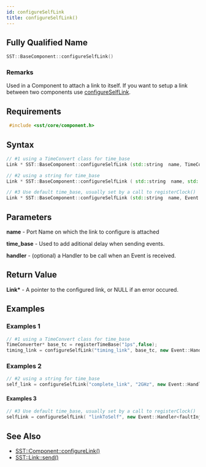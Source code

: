 ```yaml
---
id: configureSelfLink
title: configureSelfLink()
---
```

## Fully Qualified Name
```cpp
SST::BaseComponent::configureSelfLink()
```

### Remarks

Used in a Component to attach a link to itself. If you want to setup a link between two components use [configureSelfLink](cpp/component/configureLink.md).

## Requirements

```cpp
 #include <sst/core/component.h>
```

## Syntax

```cpp
// #1 using a TimeConvert class for time_base
Link * SST::BaseComponent::configureSelfLink (std::string  name, TimeConverter *  time_base, Event::HandlerBase *  handler = NULL)

// #2 using a string for time_base
Link * SST::BaseComponent::configureSelfLink ( std::string  name, std::string  time_base, Event::HandlerBase *  handler = NULL)

// #3 Use default time_base, usually set by a call to registerClock()
Link * SST::BaseComponent::configureSelfLink (std::string  name, Event::HandlerBase *  handler = NULL)
```

## Parameters

**name** - Port Name on which the link to configure is attached

**time_base** - Used to add aditional delay when sending events.

**handler** - (optional) a Handler to be call when an Event is received.

## Return Value

**Link\*** - A pointer to the configured link, or NULL if an error occured.

## Examples

### Examples 1
```cpp
// #1 using a TimeConvert class for time_base
TimeConverter* base_tc = registerTimeBase("1ps",false);
timing_link = configureSelfLink("timing_link", base_tc, new Event::Handler<OfferedLoad>(this, &OfferedLoad::output_timing));
```

### Examples 2
```cpp
// #2 using a string for time_base
self_link = configureSelfLink("complete_link", "2GHz", new Event::Handler<bisection_test>(this,&bisection_test::handle_complete));

```

#### Examples 3
```cpp
// #3 Use default time_base, usually set by a call to registerClock()
selfLink = configureSelfLink( "linkToSelf", new Event::Handler<faultInjectionComponent>( this, &faultInjectionComponent::handleSelfLink ) );
```

## See Also
- [SST::Component::configureLink()](cpp/component/configureLink.md)
- [SST::Link::send()](cpp/link/send.md)